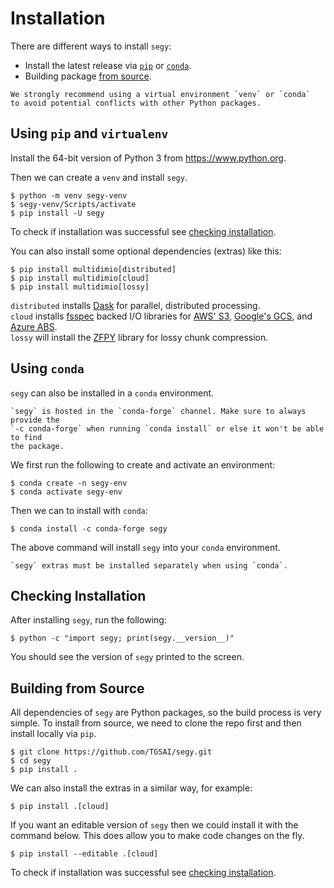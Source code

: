 # Installation

There are different ways to install `segy`:

- Install the latest release via [`pip`](#using-pip-and-virtualenv) or [`conda`](#using-conda).
- Building package [from source](#building-from-source).

```{note}
We strongly recommend using a virtual environment `venv` or `conda`
to avoid potential conflicts with other Python packages.
```

## Using `pip` and `virtualenv`

Install the 64-bit version of Python 3 from https://www.python.org.

Then we can create a `venv` and install `segy`.

```shell
$ python -m venv segy-venv
$ segy-venv/Scripts/activate
$ pip install -U segy
```

To check if installation was successful see [checking installation](#checking-installation).

You can also install some optional dependencies (extras) like this:

```shell
$ pip install multidimio[distributed]
$ pip install multidimio[cloud]
$ pip install multidimio[lossy]
```

`distributed` installs [Dask][dask] for parallel, distributed processing.\
`cloud` installs [fsspec][fsspec] backed I/O libraries for [AWS' S3][s3fs],
[Google's GCS][gcsfs], and [Azure ABS][adlfs].\
`lossy` will install the [ZFPY][zfp] library for lossy chunk compression.

[dask]: https://www.dask.org/
[fsspec]: https://filesystem-spec.readthedocs.io/en/latest/
[s3fs]: https://s3fs.readthedocs.io/
[gcsfs]: https://gcsfs.readthedocs.io/
[adlfs]: https://github.com/fsspec/adlfs
[zfp]: https://computing.llnl.gov/projects/zfp

## Using `conda`

`segy` can also be installed in a `conda` environment.

```{note}
`segy` is hosted in the `conda-forge` channel. Make sure to always provide the
`-c conda-forge` when running `conda install` or else it won't be able to find
the package.
```

We first run the following to create and activate an environment:

```shell
$ conda create -n segy-env
$ conda activate segy-env
```

Then we can to install with `conda`:

```shell
$ conda install -c conda-forge segy
```

The above command will install `segy` into your `conda` environment.

```{note}
`segy` extras must be installed separately when using `conda`.
```

## Checking Installation

After installing `segy`, run the following:

```shell
$ python -c "import segy; print(segy.__version__)"
```

You should see the version of `segy` printed to the screen.

## Building from Source

All dependencies of `segy` are Python packages, so the build process is very simple.
To install from source, we need to clone the repo first and then install locally via `pip`.

```shell
$ git clone https://github.com/TGSAI/segy.git
$ cd segy
$ pip install .
```

We can also install the extras in a similar way, for example:

```shell
$ pip install .[cloud]
```

If you want an editable version of `segy` then we could install it with the command below.
This does allow you to make code changes on the fly.

```shell
$ pip install --editable .[cloud]
```

To check if installation was successful see [checking installation](#checking-installation).
